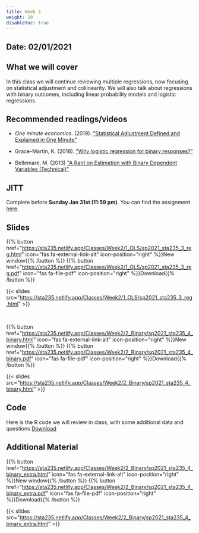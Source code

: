 ```yaml
---
title: Week 2
weight: 20
disableToc: true
---
```


## Date: 02/01/2021

## What we will cover

In this class we will continue reviewing multiple regressions, now focusing on statistical adjustment and collinearity. We will also talk about regressions with binary outcomes, including linear probability models and logistic regressions. 

## Recommended readings/videos

- *One minute economics*. (2019). ["Statistical Adjustment Defined and Explained in One Minute"](https://www.youtube.com/watch?v=is3IM8-CSbU&ab_channel=OneMinuteEconomics)

- Grace-Martin, K. (2018). ["Why logistic regression for binary responses?"](https://www.theanalysisfactor.com/why-logistic-regression-for-binary-response/)

- Bellemare, M. (2013) ["A Rant on Estimation with Binary Dependent Variables (Technical)"](http://marcfbellemare.com/wordpress/8951)

## JITT

Complete before **Sunday Jan 31st (11:59 pm)**. You can find the assignment [here](https://forms.gle/3T57btqLP3JoVEnc7).

## Slides

{{% button href="https://sta235.netlify.app/Classes/Week2/1_OLS/sp2021_sta235_3_reg.html" icon="fas fa-external-link-alt" icon-position="right" %}}New window{{% /button %}} {{% button href="https://sta235.netlify.app/Classes/Week2/1_OLS/sp2021_sta235_3_reg.pdf" icon="fas fa-file-pdf" icon-position="right" %}}Download{{% /button %}} 

{{< slides src="https://sta235.netlify.app/Classes/Week2/1_OLS/sp2021_sta235_3_reg.html" >}}

<br>

{{% button href="https://sta235.netlify.app/Classes/Week2/2_Binary/sp2021_sta235_4_binary.html" icon="fas fa-external-link-alt" icon-position="right" %}}New window{{% /button %}} {{% button href="https://sta235.netlify.app/Classes/Week2/2_Binary/sp2021_sta235_4_binary.pdf" icon="fas fa-file-pdf" icon-position="right" %}}Download{{% /button %}} 


{{< slides src="https://sta235.netlify.app/Classes/Week2/2_Binary/sp2021_sta235_4_binary.html" >}} 

## Code

Here is the R code we will review in class, with some additional data and questions <a onclick="ga('send', 'event', 'External-Link','click','code2','0','Link');" href="https://raw.githubusercontent.com/maibennett/sta235/main/exampleSite/content/Classes/Week2/code/sp2021_sta235_3_reg_binary.R" target="_blank" class="btn btn-default">Download<i class="fas fa-code"></i></a>


## <a name="additional"></a> Additional Material

{{% button href="https://sta235.netlify.app/Classes/Week2/2_Binary/sp2021_sta235_4_binary_extra.html" icon="fas fa-external-link-alt" icon-position="right" %}}New window{{% /button %}} {{% button href="https://sta235.netlify.app/Classes/Week2/2_Binary/sp2021_sta235_4_binary_extra.pdf" icon="fas fa-file-pdf" icon-position="right" %}}Download{{% /button %}} 

{{< slides src="https://sta235.netlify.app/Classes/Week2/2_Binary/sp2021_sta235_4_binary_extra.html" >}} 
